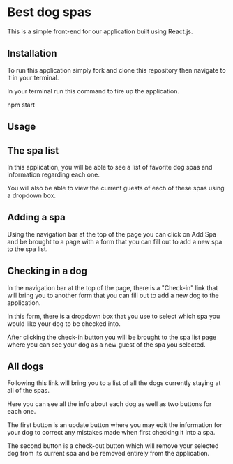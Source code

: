 # Best dog spas
This is a simple front-end for our application built using React.js.

## Installation
To run this application simply fork and clone this repository then navigate to it in your terminal.

In your terminal run this command to fire up the application.

npm start


## Usage

## The spa list
In this application, you will be able to see a list of favorite dog spas and information regarding each one.

You will also be able to view the current guests of each of these spas using a dropdown box.

## Adding a spa
Using the navigation bar at the top of the page you can click on Add Spa and be brought to a page with a form that
you can fill out to add a new spa to the spa list.

## Checking in a dog
In the navigation bar at the top of the page, there is a "Check-in" link that will bring you to another form that you can fill out to add a new dog to the application.

In this form, there is a dropdown box that you use to select which spa you would like your dog to be checked into.

After clicking the check-in button you will be brought to the spa list page where you can see your dog as a new guest of the spa you selected.

## All dogs
Following this link will bring you to a list of all the dogs currently staying at all of the spas.

Here you can see all the info about each dog as well as two buttons for each one.

The first button is an update button where you may edit the information for your dog to correct any mistakes made when first checking it into a spa.

The second button is a check-out button which will remove your selected dog from its current spa and be removed entirely from the application.


